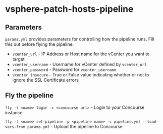 # vsphere-patch-hosts-pipeline

## Parameters
`params.yml` provides parameters for controlling how the pipeline runs. Fill this out before flying the pipeline.

* `vcenter_url` - IP Address or Host name for the vCenter you want to target
* `vcenter_username` - Username for vCenter defined by `vcenter_url`
* `vcenter_password` - Password for `vcenter_username`
* `vcenter_insecure` - True or False value indicating whether or not to ignore the SSL Certificate errors

## Fly the pipeline

`fly -t <name> login -c <concourse url>` - Login to your Concourse instance

`fly -t <name> set-pipeline -p <pipeline name> -c pipeline.yml --load-vars-from params.yml` - Upload the pipeline to Concourse
